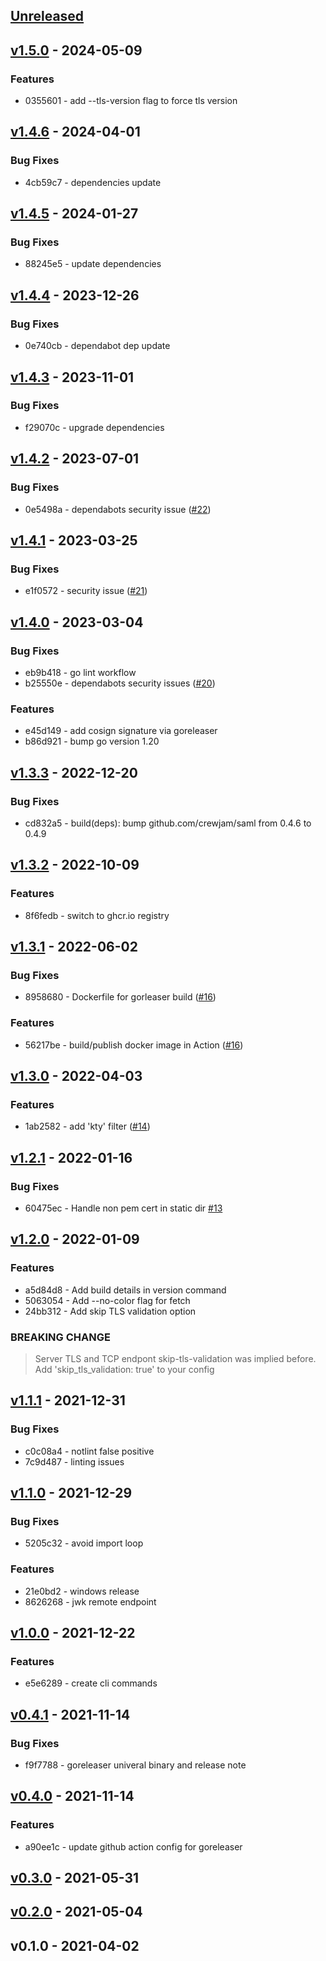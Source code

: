 <a name="unreleased"></a>
## [Unreleased]


<a name="v1.5.0"></a>
## [v1.5.0] - 2024-05-09
### Features
- 0355601 - add --tls-version flag to force tls version


<a name="v1.4.6"></a>
## [v1.4.6] - 2024-04-01
### Bug Fixes
- 4cb59c7 - dependencies update


<a name="v1.4.5"></a>
## [v1.4.5] - 2024-01-27
### Bug Fixes
- 88245e5 - update dependencies


<a name="v1.4.4"></a>
## [v1.4.4] - 2023-12-26
### Bug Fixes
- 0e740cb - dependabot dep update


<a name="v1.4.3"></a>
## [v1.4.3] - 2023-11-01
### Bug Fixes
- f29070c - upgrade dependencies


<a name="v1.4.2"></a>
## [v1.4.2] - 2023-07-01
### Bug Fixes
- 0e5498a - dependabots security issue  ([#22](https://github.com/vdbulcke/cert-monitor/issues/22))


<a name="v1.4.1"></a>
## [v1.4.1] - 2023-03-25
### Bug Fixes
- e1f0572 - security issue ([#21](https://github.com/vdbulcke/cert-monitor/issues/21))


<a name="v1.4.0"></a>
## [v1.4.0] - 2023-03-04
### Bug Fixes
- eb9b418 - go lint workflow
- b25550e - dependabots security issues ([#20](https://github.com/vdbulcke/cert-monitor/issues/20))

### Features
- e45d149 - add cosign signature via goreleaser
- b86d921 - bump go version 1.20


<a name="v1.3.3"></a>
## [v1.3.3] - 2022-12-20
### Bug Fixes
- cd832a5 - build(deps): bump github.com/crewjam/saml from 0.4.6 to 0.4.9


<a name="v1.3.2"></a>
## [v1.3.2] - 2022-10-09
### Features
- 8f6fedb - switch to ghcr.io registry


<a name="v1.3.1"></a>
## [v1.3.1] - 2022-06-02
### Bug Fixes
- 8958680 - Dockerfile for gorleaser build ([#16](https://github.com/vdbulcke/cert-monitor/issues/16))

### Features
- 56217be - build/publish docker image in Action ([#16](https://github.com/vdbulcke/cert-monitor/issues/16))


<a name="v1.3.0"></a>
## [v1.3.0] - 2022-04-03
### Features
- 1ab2582 - add 'kty' filter ([#14](https://github.com/vdbulcke/cert-monitor/issues/14))


<a name="v1.2.1"></a>
## [v1.2.1] - 2022-01-16
### Bug Fixes
- 60475ec - Handle non pem cert in static dir [#13](https://github.com/vdbulcke/cert-monitor/issues/13)


<a name="v1.2.0"></a>
## [v1.2.0] - 2022-01-09
### Features
- a5d84d8 - Add build details in version command
- 5063054 - Add --no-color flag for fetch
- 24bb312 - Add skip TLS validation option

### BREAKING CHANGE


> Server TLS and TCP endpont skip-tls-validation
was implied before.
Add 'skip_tls_validation: true' to your config



<a name="v1.1.1"></a>
## [v1.1.1] - 2021-12-31
### Bug Fixes
- c0c08a4 - notlint false positive
- 7c9d487 - linting issues


<a name="v1.1.0"></a>
## [v1.1.0] - 2021-12-29
### Bug Fixes
- 5205c32 - avoid import loop

### Features
- 21e0bd2 - windows release
- 8626268 - jwk remote endpoint


<a name="v1.0.0"></a>
## [v1.0.0] - 2021-12-22
### Features
- e5e6289 - create cli commands


<a name="v0.4.1"></a>
## [v0.4.1] - 2021-11-14
### Bug Fixes
- f9f7788 - goreleaser univeral binary and release note


<a name="v0.4.0"></a>
## [v0.4.0] - 2021-11-14
### Features
- a90ee1c - update github action config for goreleaser


<a name="v0.3.0"></a>
## [v0.3.0] - 2021-05-31

<a name="v0.2.0"></a>
## [v0.2.0] - 2021-05-04

<a name="v0.1.0"></a>
## v0.1.0 - 2021-04-02

[Unreleased]: https://github.com/vdbulcke/cert-monitor/compare/v1.5.0...HEAD
[v1.5.0]: https://github.com/vdbulcke/cert-monitor/compare/v1.4.6...v1.5.0
[v1.4.6]: https://github.com/vdbulcke/cert-monitor/compare/v1.4.5...v1.4.6
[v1.4.5]: https://github.com/vdbulcke/cert-monitor/compare/v1.4.4...v1.4.5
[v1.4.4]: https://github.com/vdbulcke/cert-monitor/compare/v1.4.3...v1.4.4
[v1.4.3]: https://github.com/vdbulcke/cert-monitor/compare/v1.4.2...v1.4.3
[v1.4.2]: https://github.com/vdbulcke/cert-monitor/compare/v1.4.1...v1.4.2
[v1.4.1]: https://github.com/vdbulcke/cert-monitor/compare/v1.4.0...v1.4.1
[v1.4.0]: https://github.com/vdbulcke/cert-monitor/compare/v1.3.3...v1.4.0
[v1.3.3]: https://github.com/vdbulcke/cert-monitor/compare/v1.3.2...v1.3.3
[v1.3.2]: https://github.com/vdbulcke/cert-monitor/compare/v1.3.1...v1.3.2
[v1.3.1]: https://github.com/vdbulcke/cert-monitor/compare/v1.3.0...v1.3.1
[v1.3.0]: https://github.com/vdbulcke/cert-monitor/compare/v1.2.1...v1.3.0
[v1.2.1]: https://github.com/vdbulcke/cert-monitor/compare/v1.2.0...v1.2.1
[v1.2.0]: https://github.com/vdbulcke/cert-monitor/compare/v1.1.1...v1.2.0
[v1.1.1]: https://github.com/vdbulcke/cert-monitor/compare/v1.1.0...v1.1.1
[v1.1.0]: https://github.com/vdbulcke/cert-monitor/compare/v1.0.0...v1.1.0
[v1.0.0]: https://github.com/vdbulcke/cert-monitor/compare/v0.4.1...v1.0.0
[v0.4.1]: https://github.com/vdbulcke/cert-monitor/compare/v0.4.0...v0.4.1
[v0.4.0]: https://github.com/vdbulcke/cert-monitor/compare/v0.3.0...v0.4.0
[v0.3.0]: https://github.com/vdbulcke/cert-monitor/compare/v0.2.0...v0.3.0
[v0.2.0]: https://github.com/vdbulcke/cert-monitor/compare/v0.1.0...v0.2.0

